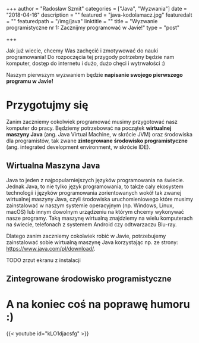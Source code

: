+++
author = "Radosław Szmit"
categories = ["Java", "Wyzwania"]
date = "2018-04-16"
description = ""
featured = "java-kodolamacz.jpg"
featuredalt = ""
featuredpath = "/img/java"
linktitle = ""
title = "Wyzwanie programistyczne nr 1: Zacznijmy programować w Javie!"
type = "post"

+++

Jak już wiecie, chcemy Was zachęcić i zmotywować do nauki programowania! Do rozpoczęcia tej przygody potrzebny będzie nam komputer, dostęp do internetu i dużo, dużo chęci i wytrwałości :) 

Naszym pierwszym wyzwaniem będzie **napisanie swojego pierwszego programu w Javie!**

# Przygotujmy się

Zanim zaczniemy cokolwiek programować musimy przygotować nasz komputer do pracy. Będziemy potrzebować na początek **wirtualnej maszyny Java** (ang. Java Virtual Machine, w skrócie JVM) oraz środowiska dla programistów, tak zwane **zintegrowane środowisko programistyczne** (ang. integrated development environment, w skrócie IDE).

## Wirtualna Maszyna Java

Java to jeden z najpopularniejszych języków programowania na świecie. Jednak  Java, to nie tylko język programowania, to także cały ekosystem technologii i języków programowania zorientowanych wokół tak zwanej wirtualnej maszyny Java, czyli środowiska uruchomieniowego które musimy zainstalować w naszym systemie operacyjnym (np. Windows, Linux, macOS) lub innym dowolnym urządzeniu na którym chcemy wykonywać nasze programy. Taką maszynę wirtualną znajdziemy na wielu komputerach na świecie, telefonach z systemem Android czy odtwarzaczu Blu-ray.

Dlatego zanim zaczniemy cokolwiek robić w Javie, potrzebujemy zainstalować sobie wirtualną maszynę Java korzystając np. ze strony: https://www.java.com/pl/download/.

TODO zrzut ekranu z instalacji

## Zintegrowane środowisko programistyczne



# A na koniec coś na poprawę humoru :)
{{< youtube id="kLO1djacsfg" >}}